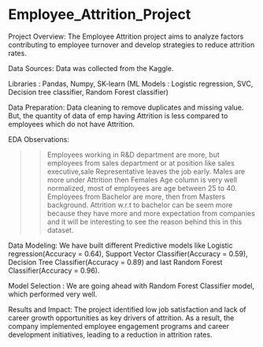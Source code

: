 # Employee_Attrition_Project

Project Overview: The Employee Attrition project aims to analyze factors contributing to employee turnover and develop strategies to reduce attrition rates.

Data Sources: Data was collected from the Kaggle. 

Libraries : Pandas, Numpy, SK-learn (ML Models : Logistic regression, SVC, Decision tree classifier, Random Forest classifier)

Data Preparation: Data cleaning to remove duplicates and missing value. But, the quantity of data of emp having Attrition is less compared to employees which do not have Attrition.

EDA Observations:
>> Employees working in R&D department are more, but employees from sales department or at position like sales executive,sale Representative leaves the job early.
>> Males are more under Attrition then Females
>> Age column is very well normalized, most of employees are age between 25 to 40.
>> Employees from Bachelor are more, then from Masters background. Attrition w.r.t to bachelor can be seem more because they have more and more expectation from companies and it will be interesting to see the reason behind this in this dataset.

Data Modeling: We have built different Predictive models like Logistic regression(Accuracy = 0.64), Support Vector Classifier(Accuracy = 0.59), Decision Tree Classifier(Accuracy = 0.89) and last Random Forest Classifier(Accuracy = 0.96).

Model Selection : We are going ahead with Random Forest Classifier model, which performed very well. 

Results and Impact: The project identified low job satisfaction and lack of career growth opportunities as key drivers of attrition. As a result, the company implemented employee engagement programs and career development initiatives, leading to a reduction in attrition rates.
